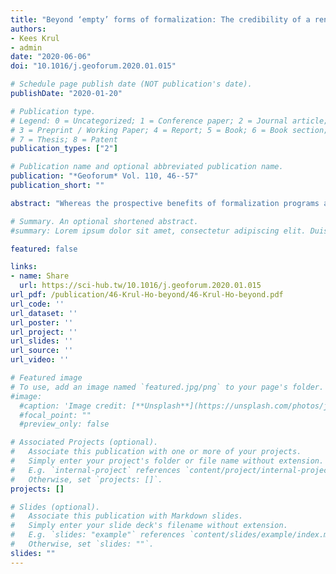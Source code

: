 ```yaml
---
title: "Beyond ‘empty’ forms of formalization: The credibility of a renewed attempt at forest titling in Southwest China"
authors:
- Kees Krul
- admin
date: "2020-06-06"
doi: "10.1016/j.geoforum.2020.01.015"

# Schedule page publish date (NOT publication's date).
publishDate: "2020-01-20"

# Publication type.
# Legend: 0 = Uncategorized; 1 = Conference paper; 2 = Journal article;
# 3 = Preprint / Working Paper; 4 = Report; 5 = Book; 6 = Book section;
# 7 = Thesis; 8 = Patent
publication_types: ["2"]

# Publication name and optional abbreviated publication name.
publication: "*Geoforum* Vol. 110, 46--57"
publication_short: ""

abstract: "Whereas the prospective benefits of formalization programs are well-understood and received, less attention has been placed on the feasibility of such actions. This paper studies titling under China’s Collective Forest Tenure Reform. We employ the Formal, Actual, and Targeted (FAT) Institutional Framework, based on the ‘credibility thesis’, to examine whether titling increases tenure credibility. To do so, we draw upon interviews and surveys collected in the Wuling Mountain Area (Southwest China), and compare formal policy objectives to households’ targeted (desired) preferences and actual forest rights. Our findings show divergences between formal and targeted versus actual rights. While titles were widely issued, socially supported, and farmers deemed boundaries and plot sizes clear, there is a paradox: (i) half of forest titles did not record boundaries; (ii) boundaries were not uniformly recorded; (iii) no on-site surveying had taken place; (iv) plot data were based on replicating older data, estimates, or averages; (v) titles had not been issued in contested areas; (vi) farmers had a weak legal understanding of ownership and lease rights. We argue that due to pressure from the central government to complete titling in five years, forest registration has emerged as an 'empty institution': an institutional compromise where spatial complexities were disregarded and neglected during implementation. Although seemingly credible at present, such outcomes of formalization bear the risk that future changes could easily dampen the reform’s institutional efforts and intentions."

# Summary. An optional shortened abstract.
#summary: Lorem ipsum dolor sit amet, consectetur adipiscing elit. Duis posuere tellus ac convallis placerat. Proin tincidunt magna sed ex sollicitudin condimentum.

featured: false

links:
- name: Share
  url: https://sci-hub.tw/10.1016/j.geoforum.2020.01.015
url_pdf: /publication/46-Krul-Ho-beyond/46-Krul-Ho-beyond.pdf
url_code: ''
url_dataset: ''
url_poster: ''
url_project: ''
url_slides: ''
url_source: ''
url_video: ''

# Featured image
# To use, add an image named `featured.jpg/png` to your page's folder. 
#image:
  #caption: 'Image credit: [**Unsplash**](https://unsplash.com/photos/jdD8gXaTZsc)'
  #focal_point: ""
  #preview_only: false

# Associated Projects (optional).
#   Associate this publication with one or more of your projects.
#   Simply enter your project's folder or file name without extension.
#   E.g. `internal-project` references `content/project/internal-project/index.md`.
#   Otherwise, set `projects: []`.
projects: []

# Slides (optional).
#   Associate this publication with Markdown slides.
#   Simply enter your slide deck's filename without extension.
#   E.g. `slides: "example"` references `content/slides/example/index.md`.
#   Otherwise, set `slides: ""`.
slides: ""
---
```

